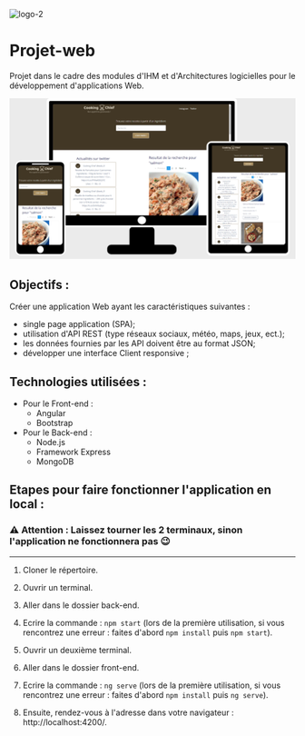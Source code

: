 ![logo-2](https://user-images.githubusercontent.com/45634386/114101003-670fcc80-98c5-11eb-8b5b-c92dd4b7d6c9.png)


# Projet-web
Projet dans le cadre des modules d'IHM et d'Architectures logicielles pour le développement d'applications Web.


![capture](doc/capture.png)





## Objectifs :
Créer une application Web ayant les caractéristiques suivantes :
* single page application (SPA);
* utilisation d'API REST (type réseaux sociaux, météo, maps, jeux, ect.);
* les données fournies par les API doivent être au format JSON;
* développer une interface Client responsive ;

## Technologies utilisées :
* Pour le Front-end :
  * Angular 
  * Bootstrap
* Pour le Back-end :
  * Node.js
  * Framework Express
  * MongoDB  


## Etapes pour faire fonctionner l'application en local :


### :warning:  **Attention : Laissez tourner les 2 terminaux, sinon l'application ne fonctionnera pas :wink:**
----------

1. Cloner le répertoire.

2. Ouvrir un terminal.

3. Aller dans le dossier back-end.

4. Ecrire la commande :  ``npm start`` (lors de la première utilisation, si vous rencontrez une erreur : faites d'abord ``npm install`` puis ``npm start``).

5. Ouvrir un deuxième terminal.

6. Aller dans le dossier front-end.

7. Ecrire la commande : ``ng serve`` (lors de la première utilisation, si vous rencontrez une erreur : faites d'abord ``npm install`` puis ``ng serve``).

8. Ensuite, rendez-vous à l'adresse dans votre navigateur : http://localhost:4200/.

